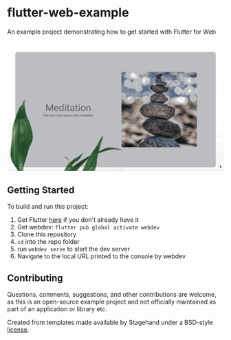 # flutter-web-example
An example project demonstrating how to get started with Flutter for Web

![](preview.gif)

## Getting Started
To build and run this project:

1. Get Flutter [here](https://flutter.dev) if you don't already have it
2. Get webdev: `flutter pub global activate webdev`
2. Clone this repository
3. `cd` into the repo folder
4. run `webdev serve` to start the dev server
5. Navigate to the local URL printed to the console by webdev

## Contributing
Questions, comments, suggestions, and other contributions are welcome, as this is an open-source example project and not officially maintained as part of an application or library etc. 


Created from templates made available by Stagehand under a BSD-style
[license](https://github.com/dart-lang/stagehand/blob/master/LICENSE).
